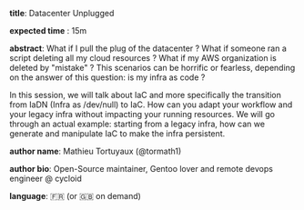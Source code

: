 __title__: Datacenter Unplugged

__expected time__ : 15m

__abstract__: What if I pull the plug of the datacenter ? What if someone ran a script deleting all my cloud resources ? What if my AWS organization is deleted by "mistake"
?
This scenarios can be horrific or fearless, depending on the answer of this question: is my infra as code ?

In this session, we will talk about IaC and more specifically the transition from IaDN (Infra as /dev/null) to IaC. How can you adapt your workflow and your legacy infra without impacting your running resources. We will go through an actual example: starting from a legacy infra, how can we generate and manipulate IaC to make the infra persistent.

__author name__: Mathieu Tortuyaux (@tormath1)

__author bio__: Open-Source maintainer, Gentoo lover and remote devops engineer @ cycloid

__language__: :fr: (or :uk: on demand)

